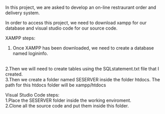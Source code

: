 In this project, we are asked to develop an on-line restraurant order and delivery system.


In order to access this project, we need to download xampp for our database and visual studio code for our source code.


XAMPP steps:
1. Once XAMPP has been downloaded, we need to create a database named logininfo.
<br>
2.Then we will need to create tables using the SQLstatement.txt file that I created.
<br>
3.Then we create a folder named SESERVER inside the folder htdocs. The path for this htdocs folder will be xampp/htdocs
<br>


Visual Studio Code steps:
<br>
1.Place the SESERVER folder inside the working enviroment.
<br>
2.Clone all the source code and put them inside this folder.



